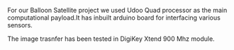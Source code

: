 For our Balloon Satellite project we used Udoo Quad processor as the main computational payload.It has inbuilt arduino board for 
interfacing various sensors.

The image trasnfer has been tested in DigiKey Xtend 900 Mhz module. 
